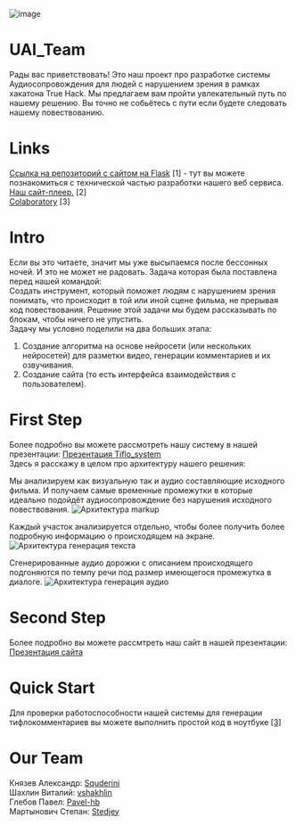 ![image](https://user-images.githubusercontent.com/78702396/228333319-acc64c22-4400-48a4-b2d0-799bf1328ade.png)

# UAI_Team
Рады вас приветствовать! Это наш проект про разработке системы Аудиосопровождения для людей с нарушением зрения в рамках хакатона True Hack. Мы предлагаем вам пройти увлекательный путь по нашему решению. Вы точно не собьётесь с пути если будете следовать нашему повествованию.


# Links
<a href="https://github.com/Aleshka5/video_hosting_website">Ссылка на репозиторий с сайтом на Flask</a> [1] - тут вы можете познакомиться с технической частью разработки нашего веб сервиса.<br>
<a href="http://91.185.84.94:5000">Наш сайт-плеер.</a> [2]<br>
<a href="https://colab.research.google.com/drive/12g97sgxS4suIZHFURT2iG9hGSduUnvzW#scrollTo=WozCs7AZuEUW">Colaboratory</a> [3]


# Intro
Если вы это читаете, значит мы уже высыпаемся после бессонных ночей. И это не может не радовать. Задача которая была поставлена перед нашей командой:<br>
Создать инструмент, который поможет людям с нарушением зрения понимать, что происходит в той или иной сцене фильма, не прерывая ход повествования. 
Решение этой задачи мы будем рассказывать по блокам, чтобы ничего не упустить.<br>
Задачу мы условно поделили на два больших этапа: 
  1. Создание алгоритма на основе нейросети (или нескольких нейросетей) для разметки видео, генерации комментариев и их озвучивания.<br>
  2. Создание сайта (то есть интерфейса взаимодействия с пользователем).<br>

# First Step
Более подробно вы можете рассмотреть нашу систему в нашей презентации: <a href="">Презентация Tiflo_system</a><br>
Здесь я расскажу в целом про архитектуру нашего решения:

Мы анализируем как визуальную так и аудио составляющие исходного фильма. И получаем самые временные промежутки в которые идеально подойдёт аудиосопровождение без нарушения исходного повествования.
![Архитектура markup](https://user-images.githubusercontent.com/78702396/228350523-9644b8ea-a2b6-461f-b131-0fbe6324e7c7.jpg)

Каждый участок анализируется отдельно, чтобы более получить более подробную информацию о происходящем на экране.
![Архитектура генерация текста](https://user-images.githubusercontent.com/78702396/228355518-dc0a5f65-224c-4172-a7b0-72e1965b2649.jpg)

Сгенерированные аудио дорожки с описанием происходящего подгоняются по темпу речи под размер имеющегося промежутка в диалоге.
![Архитектура генерация аудио](https://user-images.githubusercontent.com/78702396/228359374-f7e58ecc-e9d5-492b-9e02-28b50e5f7ee7.jpg)

# Second Step
Более подробно вы можете рассмтреть наш сайт в нашей презентации: <a href="">Презентация сайта</a><br>

# Quick Start
Для проверки работоспособности нашей системы для генерации тифлокомментариев вы можете выполнить простой код в ноутбуке <a href="https://colab.research.google.com/drive/12g97sgxS4suIZHFURT2iG9hGSduUnvzW#scrollTo=WozCs7AZuEUW">[3]</a>


# Our Team
Князев Александр: <a href="https://github.com/Squderini">Squderini</a><br>
Шахлин Виталий: <a href="https://github.com/vshakhlin">vshakhlin</a><br>
Глебов Павел: <a href="https://github.com/Pavel-hb">Pavel-hb</a><br>
Мартынович Степан: <a href="https://github.com/Stedjey">Stedjey</a><br>
